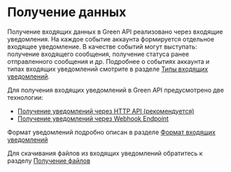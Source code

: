 # Получение данных

Получение входящих данных в Green API реализовано через входящие уведомления. На каждое событие аккаунта формируется отдельное входящее уведомление. В качестве событий могут выступать: получение входящего сообщения, получение статуса ранее отправленного сообщения и др. Подробнее о событиях аккаунта и типах входящих уведомлений смотрите в разделе [Типы входящих уведомлений](notifications-format/type-webhook.md). 

Для получения входящих уведомлений в Green API предусмотрено две технологии:

- [Получение уведомлений через HTTP API (рекомендуется)](technology-http-api.md)
- [Получение уведомлений через Webhook Endpoint](technology-webhook-endpoint.md)

Формат уведомлений подробно описан в разделе [Формат входящих уведомлений](notifications-format/index.md)

Для скачивания файлов из входящих уведомлений обратитесь к разделу [Получение файлов](files/DownloadFile.md)